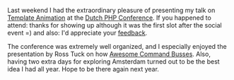 Last weekend I had the extraordinary pleasure of presenting my talk on [Template Animation][tempan] at the [Dutch PHP Conference][dpc]. If you happened to attend: thanks for showing up although it was the first slot after the social event =) and also: I'd appreciate your [feedback].

The conference was extremely well organized, and I especially enjoyed the presentation by Ross Tuck on how [Awesome Command Busses]. Also, having two extra days for exploring Amsterdam turned out to be the best idea I had all year. Hope to be there again next year.

[tempan]: http://github.com/watoki/tempan
[dpc]: http://www.phpconference.nl/
[feedback]: http://joind.in/talk/view/14237
[Awesome Command Busses]: http://joind.in/talk/view/14219